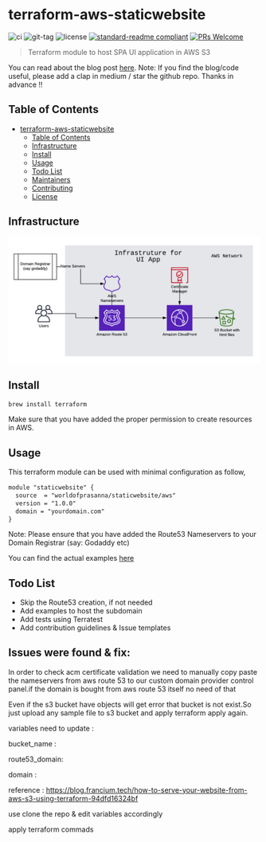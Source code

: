 # terraform-aws-staticwebsite

![ci](https://img.shields.io/github/workflow/status/worldofprasanna/terraform-aws-staticwebsite/CI_Pipeline)
![git-tag](https://img.shields.io/github/v/tag/worldofprasanna/terraform-aws-staticwebsite)
![license](https://img.shields.io/github/license/worldofprasanna/terraform-aws-staticwebsite)
[![standard-readme compliant](https://img.shields.io/badge/standard--readme-OK-green.svg)](https://github.com/RichardLitt/standard-readme)
[![PRs Welcome](https://img.shields.io/badge/PRs-welcome-brightgreen.svg)](http://makeapullrequest.com)

> Terraform module to host SPA UI application in AWS S3

You can read about the blog post [here](https://blog.francium.tech/how-to-serve-your-website-from-aws-s3-using-terraform-94dfd16324bf).
Note: If you find the blog/code useful, please add a clap in medium / star the github repo. Thanks in advance !!

## Table of Contents

- [terraform-aws-staticwebsite](#terraform-aws-staticwebsite)
  - [Table of Contents](#table-of-contents)
  - [Infrastructure](#infrastructure)
  - [Install](#install)
  - [Usage](#usage)
  - [Todo List](#todo-list)
  - [Maintainers](#maintainers)
  - [Contributing](#contributing)
  - [License](#license)

## Infrastructure

![infrastructure](Infrastructure.png)

## Install

```
brew install terraform
```
Make sure that you have added the proper permission to create resources in AWS.

## Usage

This terraform module can be used with minimal configuration as follow,

```
module "staticwebsite" {
  source  = "worldofprasanna/staticwebsite/aws"
  version = "1.0.0"
  domain = "yourdomain.com"
}
```
Note: Please ensure that you have added the Route53 Nameservers to your Domain Registrar (say: Godaddy etc)

You can find the actual examples [here](examples/README.md)

## Todo List

- Skip the Route53 creation, if not needed
- Add examples to host the subdomain
- Add tests using Terratest
- Add contribution guidelines & Issue templates

Issues were found & fix:
-------------------------

In order to check acm certificate validation we need to manually copy paste the nameservers from aws route 53 to our custom domain provider control panel.if the domain is bought from aws route 53 itself no need of that

Even if the s3 bucket have objects will get error that bucket is not exist.So just upload any sample file to s3 bucket and apply terraform apply again.

variables need to update :

bucket_name :

route53_domain:

domain :

reference : https://blog.francium.tech/how-to-serve-your-website-from-aws-s3-using-terraform-94dfd16324bf


use clone the repo & edit variables accordingly

apply terraform commads 

